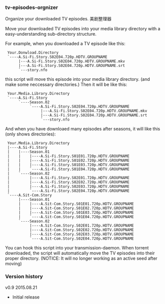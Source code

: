 ### tv-episodes-orgnizer

Organize your downloaded TV episodes. 美剧整理器

Move your downloaded TV episodes into your media library directory with a easy-understanding sub-directory structure.

For example, when you downloaded a TV episode like this:

     Your.Donwload.Directory
     `----A.Si-Fi.Story.S02E04.720p.HDTV.GROUPNAME
          |---A.Si-Fi.Story.S02E04.720p.HDTV.GROUPNAME.mkv
          |---A.Si-Fi.Story.S02E04.720p.HDTV.GROUPNAME.srt
          `---story.nfo

this script will move this episode into your media library directory. (and make some neccessary directories.) Then it will be like this:

     Your.Media.Library.Directory
     `----A.Si-Fi.Story
          `----Season.02
               `----A.Si-Fi.Story.S02E04.720p.HDTV.GROUPNAME
                    |---A.Si-Fi.Story.S02E04.720p.HDTV.GROUPNAME.mkv
                    |---A.Si-Fi.Story.S02E04.720p.HDTV.GROUPNAME.srt
                    `---story.nfo

And when you have downloaed many episodes after seasons, it will like this (only shows directories):

     Your.Media.Library.Directory
     |----A.Si-Fi.Story
     |    |----Season.01
     |    |    |----A.Si-Fi.Story.S01E01.720p.HDTV.GROUPNAME
     |    |    |----A.Si-Fi.Story.S01E02.720p.HDTV.GROUPNAME
     |    |    |----A.Si-Fi.Story.S01E03.720p.HDTV.GROUPNAME
     |    |    `----A.Si-Fi.Story.S01E04.720p.HDTV.GROUPNAME
     |    `----Season.02
     |         |----A.Si-Fi.Story.S02E01.720p.HDTV.GROUPNAME
     |         |----A.Si-Fi.Story.S02E02.720p.HDTV.GROUPNAME
     |         |----A.Si-Fi.Story.S02E03.720p.HDTV.GROUPNAME
     |         `----A.Si-Fi.Story.S02E04.720p.HDTV.GROUPNAME
     `----A.Sit-Com.Story
          |----Season.01
          |    |----A.Sit-Com.Story.S01E01.720p.HDTV.GROUPNAME
          |    |----A.Sit-Com.Story.S01E02.720p.HDTV.GROUPNAME
          |    |----A.Sit-Com.Story.S01E03.720p.HDTV.GROUPNAME
          |    `----A.Sit-Com.Story.S01E04.720p.HDTV.GROUPNAME
          `----Season.02
               |----A.Sit-Com.Story.S02E01.720p.HDTV.GROUPNAME
               |----A.Sit-Com.Story.S02E02.720p.HDTV.GROUPNAME
               |----A.Sit-Com.Story.S02E03.720p.HDTV.GROUPNAME
               `----A.Sit-Com.Story.S02E04.720p.HDTV.GROUPNAME

You can hook this script into your transmission-daemon. When torrent downloaded, the script will automatically move the TV episodes into their proper directory.
(NOTICE: It will no longer working as an active seed after moving)

### Version history

v0.9 2015.08.21

+ Initial release